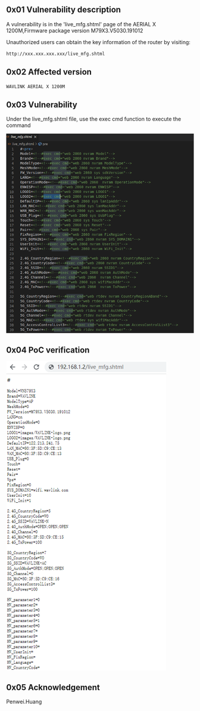 ## 0x01 Vulnerability description

A vulnerability is in the 'live_mfg.shtml' page of the AERIAL X 1200M,Firmware package version M79X3.V5030.191012

Unauthorized users can obtain the key information of the router by visiting: 

```
http://xxx.xxx.xxx.xxx/live_mfg.shtml
```



## 0x02 Affected version

```
WAVLINK AERIAL X 1200M
```

## 0x03 Vulnerability

Under the live_mfg.shtml file, use the exec cmd function to execute the command

![image-20220517164702359](https://github.com/pghuanghui/CVE_Request/raw/main/WAVLINK%20AC1200.assets/1.png)

## 0x04 PoC verification

![image-20220517171003252](https://github.com/pghuanghui/CVE_Request/raw/main/WAVLINK%20AC1200.assets/2.png)


## 0x05 Acknowledgement
Penwei.Huang




